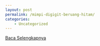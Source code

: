 ```yaml
---
layout: post
permalink: /mimpi-digigit-beruang-hitam/
categories:
    - Uncategorized
---
```


[Baca Selengkapnya](/07)